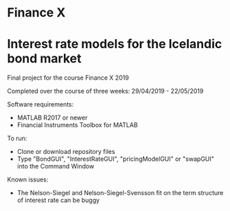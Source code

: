 # Finance X 

# Interest rate models for the Icelandic bond market

Final project for the course Finance X 2019

Completed over the course of three weeks: 29/04/2019 - 22/05/2019

Software requirements: 
- MATLAB R2017 or newer
- Financial Instruments Toolbox for MATLAB

To run:
- Clone or download repository files
- Type "BondGUI", "InterestRateGUI", "pricingModelGUI" or "swapGUI" into the Command Window 

Known issues:
- The Nelson-Siegel and Nelson-Siegel-Svensson fit on the term structure of interest rate can be buggy
